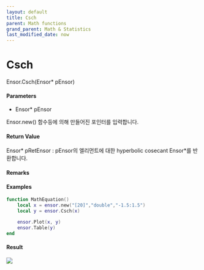 ```yaml
---
layout: default
title: Csch
parent: Math functions
grand_parent: Math & Statistics
last_modified_date: now
---
```


# Csch

Ensor.Csch\(Ensor\* pEnsor\)

#### Parameters

* Ensor\* pEnsor

Ensor.new\(\) 함수등에 의해 만들어진 포인터를 입력합니다.

#### Return Value

Ensor\* pRetEnsor : pEnsor의 엘리먼트에 대한 hyperbolic cosecant Ensor\*를 반환합니다.

#### Remarks

#### Examples

```lua
function MathEquation()
	local x = ensor.new("[20]","double","-1.5:1.5")
 	local y = ensor.Csch(x)

 	ensor.Plot(x, y)
 	ensor.Table(y)
end
```

#### Result

![](./MathAPI/ScshResult.png)


